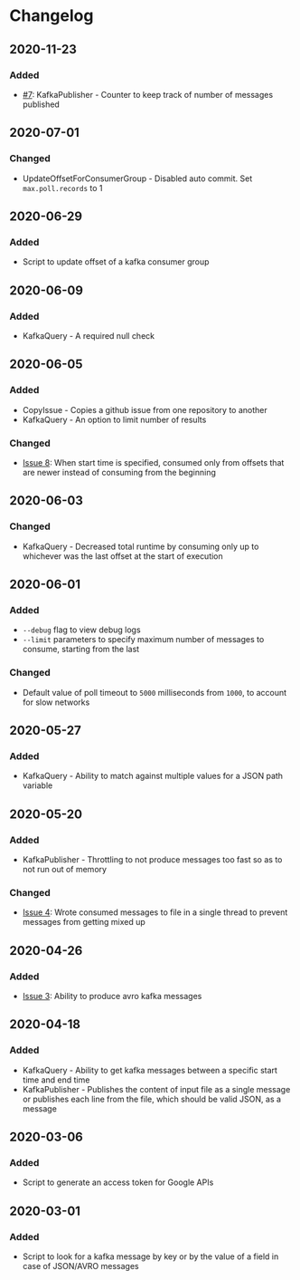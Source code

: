 # Changelog

## 2020-11-23
### Added
- [#7](https://github.com/devatherock/utilities/issues/7): KafkaPublisher - Counter to keep track of number of messages 
published

## 2020-07-01
### Changed
- UpdateOffsetForConsumerGroup - Disabled auto commit. Set `max.poll.records` to 1

## 2020-06-29
### Added
- Script to update offset of a kafka consumer group

## 2020-06-09
### Added
- KafkaQuery - A required null check

## 2020-06-05
### Added
- CopyIssue - Copies a github issue from one repository to another
- KafkaQuery - An option to limit number of results

### Changed
- [Issue 8](https://github.com/devatherock/utilities/issues/8): When start time is specified, consumed only from offsets
that are newer instead of consuming from the beginning

## 2020-06-03
### Changed
- KafkaQuery - Decreased total runtime by consuming only up to whichever was the last offset at the start of execution

## 2020-06-01
### Added
- `--debug` flag to view debug logs
- `--limit` parameters to specify maximum number of messages to consume, starting from the last

### Changed
- Default value of poll timeout to `5000` milliseconds from `1000`, to account for slow networks

## 2020-05-27
### Added
- KafkaQuery - Ability to match against multiple values for a JSON path variable

## 2020-05-20
### Added
- KafkaPublisher - Throttling to not produce messages too fast so as to not run out of memory

### Changed
- [Issue 4](https://github.com/devatherock/utilities/issues/4): Wrote consumed messages to file in a single thread to
prevent messages from getting mixed up

## 2020-04-26
### Added
- [Issue 3](https://github.com/devatherock/utilities/issues/3): Ability to produce avro kafka messages

## 2020-04-18
### Added
- KafkaQuery - Ability to get kafka messages between a specific start time and end time
- KafkaPublisher - Publishes the content of input file as a single message or publishes each line from the file, which
should be valid JSON, as a message

## 2020-03-06
### Added
- Script to generate an access token for Google APIs

## 2020-03-01
### Added
- Script to look for a kafka message by key or by the value of a field in case of JSON/AVRO messages
